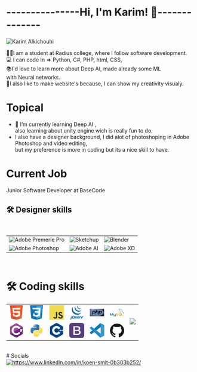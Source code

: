 #  ---------------Hi, I'm Karim! 👋--------------<br>
<p align="left"> <img src="https://komarev.com/ghpvc/?username=karim076&label=Profile%20views&color=0e75b6&style=flat" alt="Karim Alkichouhi" /> </p>
👨‍🎓I am a student at Radius college, where I follow software development.<br>
💻 I can code In => Python, C#, PHP, html, CSS,<br>
📚I'd love to learn more about Deep AI, made already some ML<br> 
with Neural networks.<br>
🌱I also like to make website's because, I can show my creativity visualy.<br>

# Topical<br>

- 🌱 I’m currently learning Deep AI ,<br>also learning about unity engine wich is really fun to do.<br>
- I also have a designer background, I did alot of photoshoping in Adobe Photoshop and video editing,<br>but my preference is more in coding but its a nice skill to have.<br>
# Current Job <br> 
Junior Software Developer at BaseCode<br>

## 🛠 Designer skills<br>
<br>
<table>
  <tbody>
    <tr>
      <td><img src="https://img.icons8.com/color/344/adobe-premiere-pro--v1.png" width="40px" title="Adobe Premerie Pro"/></td>
      <td><img src="https://img.icons8.com/color/344/google-sketchup.png" width="40px" title="Sketchup"/></td>
      <td><img src="https://img.icons8.com/color/344/blender-3d.png" width="40px" title="Blender"/></td>
    </tr>
    <tr>
      <td><img src="https://img.icons8.com/color/344/adobe-photoshop--v1.png" width="40px" title="Adobe Photoshop"/></td>
      <td><img src="https://img.icons8.com/color/344/adobe-illustrator--v1.png" width="40px" title="Adobe AI"/></td>
      <td><img src="https://img.icons8.com/color/344/adobe-xd--v1.png" width="40px" title="Adobe XD"/></td>
    </tr>
  </tbody>
</table>
<br>

# 🛠 Coding skills<br>

<table>
  
  <tbody>
  <tr>
    <td> <img src="https://github.com/devicons/devicon/blob/master/icons/html5/html5-original.svg" alt="HTML5" width="40px" title="HTML5"/> </td>
    <td> <img src="https://github.com/devicons/devicon/blob/master/icons/css3/css3-original.svg" alt="CSS3" width="40px" title="CSS3"/> </td>
    <td> <img src="https://github.com/devicons/devicon/blob/master/icons/javascript/javascript-original.svg" alt="JavaScript" width="40px" title="JavaScript"/> </td>
    <td> <img src="https://github.com/devicons/devicon/blob/master/icons/jquery/jquery-plain-wordmark.svg" alt="jQuery" width="40px" title="jQuery"/> </td>
    <td> <img src="https://github.com/devicons/devicon/blob/master/icons/php/php-original.svg" alt="PHP" width="40px" title="PHP"/> </td>
    <td> <img src="https://github.com/devicons/devicon/blob/master/icons/mysql/mysql-original-wordmark.svg" alt="MySQL" width="40px" title="MySQL"/> </td>
    <td rowspan="2">
        <img src="https://github-readme-stats.vercel.app/api/top-langs/?username=karim076&layout=compact&hide=typescript&theme=dark&langs_count=5"/></a>
    </td>
  </tr>
    
  <tr>
    <td> <img src="https://github.com/devicons/devicon/blob/master/icons/csharp/csharp-original.svg" alt="C#" width="40px" title="C#"/> </td>
    <td> <img src="https://github.com/devicons/devicon/blob/master/icons/python/python-original.svg" alt="Python" width="40px" title="Python"/> </td>
  <td> <img src="https://raw.githubusercontent.com/devicons/devicon/1119b9f84c0290e0f0b38982099a2bd027a48bf1/icons/cplusplus/cplusplus-plain.svg" alt="Python" width="40px" title="C++"/> </td>
    <td> <img src="https://raw.githubusercontent.com/github/explore/80688e429a7d4ef2fca1e82350fe8e3517d3494d/topics/bootstrap/bootstrap.png" alt="Bootstrap" width="40px" title="Bootstrap"/> </td>
    <td> <img src="https://github.com/devicons/devicon/blob/master/icons/vscode/vscode-original.svg" alt="Visual Studio Code" width="40px" title="Visual Studio Code"/> </td>
    <td> <img src="https://github.com/devicons/devicon/blob/master/icons/github/github-original.svg" alt="GitHub" width="40px" title="GitHub"/> </td>
  </tr>
  </tbody>
</table><br>
# Socials<br>
<a href="https://www.linkedin.com/in/karim-alkichouhi-204434165/" target="blank"><img align="center" src="https://raw.githubusercontent.com/rahuldkjain/github-profile-readme-generator/master/src/images/icons/Social/linked-in-alt.svg" alt="https://www.linkedin.com/in/koen-smit-0b303b252/" height="30" width="40" /></a>
